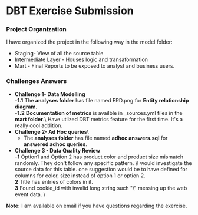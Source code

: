 # DBT Exercise Submission


### Project Organization
I have organized the project in the following way in the model folder:

- Staging- View of all the source table
- Intermediate Layer - Houses logic and transaformation
- Mart - Final Reports to be exposed to analyst and business users.


### Challenges Answers


- **Challenge 1- Data Modelling**\
    -**1.1** The **analyses folder** has file named ERD.png for **Entity relationship diagram.**\
    -**1.2** **Documentation of metrics** is availble in _sources.yml files in the **mart folder**.\ 
            Have utlized DBT metrics feature for the first time. It's a really cool addition.
- **Challenge 2- Ad Hoc queries**\
    - The **analyses folder** has file named **adhoc answers.sql** for **answered adhoc queries**.
- **Challenge 3 - Data Quality Review**\
    -**1** Option1 and Option 2 has product color and product size mismatch randomly. They don't follow any specific pattern. \I would investigate the   source data for this table. one suggestion would be to have defined for columns for color, size instead of option 1 or option 2.\
    **2** Title has entries of colors in it. \
    **3** Found cookie_id with invalid long string such  "\\" messing up the web event data. \

**Note:** I am available on email if you have questions regarding the exercise.

